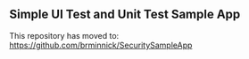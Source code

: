 ## Simple UI Test and Unit Test Sample App

This repository has moved to:
https://github.com/brminnick/SecuritySampleApp
